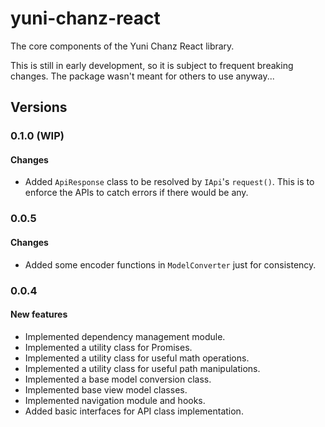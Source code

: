 # yuni-chanz-react
The core components of the Yuni Chanz React library.

This is still in early development, so it is subject to frequent breaking changes. The package wasn't meant for others to use anyway...

## Versions
### 0.1.0 (WIP)
#### Changes
- Added `ApiResponse` class to be resolved by `IApi`'s `request()`. This is to enforce the APIs to catch errors if there would be any.

### 0.0.5
#### Changes
- Added some encoder functions in `ModelConverter` just for consistency.

### 0.0.4
#### New features
- Implemented dependency management module.
- Implemented a utility class for Promises.
- Implemented a utility class for useful math operations.
- Implemented a utility class for useful path manipulations.
- Implemented a base model conversion class.
- Implemented base view model classes.
- Implemented navigation module and hooks.
- Added basic interfaces for API class implementation.